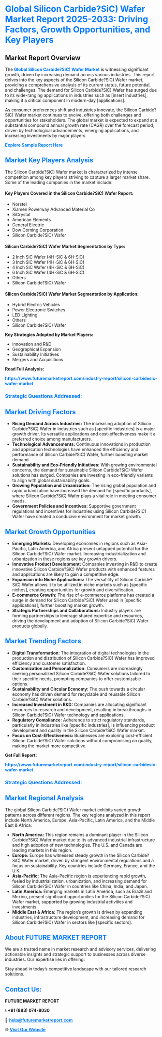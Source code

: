 <h1 style="color: #007BFF;">Global Silicon Carbide?SiC) Wafer Market Report 2025-2033: Driving Factors, Growth Opportunities, and Key Players</h1>

<section id="overview">
<h2>Market Report Overview</h2>
<p>The <a href="https://www.futuremarketreport.com/industry-report/silicon-carbidesic-wafer-market" style="color: #007BFF; text-decoration: none;"><strong>Global Silicon Carbide?SiC) Wafer Market</strong></a> is witnessing significant growth, driven by increasing demand across various industries. This report delves into the key aspects of the Silicon Carbide?SiC) Wafer market, providing a comprehensive analysis of its current status, future potential, and challenges. The demand for Silicon Carbide?SiC) Wafer has surged due to its wide-ranging applications in industries such as [insert industries], making it a critical component in modern-day [applications].</p>
<p>As consumer preferences shift and industries innovate, the Silicon Carbide?SiC) Wafer market continues to evolve, offering both challenges and opportunities for stakeholders. The global market is expected to expand at a substantial compound annual growth rate (CAGR) over the forecast period, driven by technological advancements, emerging applications, and increasing investments by major players.</p>
</section>

<section id="overview">
<p><a href="https://www.futuremarketreport.com/request-sample/reportId=100869" style="color: #007BFF; text-decoration: none;"><strong>Explore Sample Report Here</strong></a></p>
</section>

<section id="key-players">
<h2 style="color: #007BFF;">Market Key Players Analysis</h2>
<p>The Silicon Carbide?SiC) Wafer market is characterized by intense competition among key players striving to capture a larger market share. Some of the leading companies in the market include:</p>
<h4>Key Players Covered in the Silicon Carbide?SiC) Wafer Report:</h4>
<ul><li>Norstel</li><li>Xiamen Powerway Advanced Material Co</li><li>SiCrystal</li><li>American Elements</li><li>General Electric</li><li>Dow Corning Corporation</li><li>Silicon Carbide?SiC) Wafer</li></ul>
<h4>Silicon Carbide?SiC) Wafer Market Segmentation by Type:</h4>
<ul><li>2 Inch SiC Wafer (4H-SiC &amp; 6H-SiC)</li><li>3 Inch SiC Wafer (4H-SiC &amp; 6H-SiC)</li><li>4 Inch SiC Wafer (4H-SiC &amp; 6H-SiC)</li><li>6 Inch SiC Wafer (4H-SiC &amp; 6H-SiC)</li><li>Others</li><li>Silicon Carbide?SiC) Wafer</li></ul>

<h4>Silicon Carbide?SiC) Wafer Market Segmentation by Application:</h4>
<ul><li>Hybrid Electric Vehicles</li><li>Power Electronic Switches</li><li>LED Lighting</li><li>Others</li><li>Silicon Carbide?SiC) Wafer</li></ul>
<p><strong>Key Strategies Adopted by Market Players:</strong></p>
<ul>
<li>Innovation and R&D</li>
<li>Geographical Expansion</li>
<li>Sustainability Initiatives</li>
<li>Mergers and Acquisitions</li>
</ul>
</section>

<section>
<p><strong>Read Full Analysis: </strong></p><a href="https://www.futuremarketreport.com/industry-report/silicon-carbidesic-wafer-market" style="color: #007BFF; text-decoration: none;"><strong>https://www.futuremarketreport.com/industry-report/silicon-carbidesic-wafer-market</strong></a>
<h3 style="color: #007BFF;">Strategic Questions Addressed:</h3>
</section>

<section id="driving-factors">
<h2 style="color: #007BFF;">Market Driving Factors</h2>
<ul>
<li><strong>Rising Demand Across Industries:</strong> The increasing adoption of Silicon Carbide?SiC) Wafer in industries such as [specific industries] is a major growth driver. Its versatile applications and cost-effectiveness make it a preferred choice among manufacturers.</li>
<li><strong>Technological Advancements:</strong> Continuous innovations in production and application technologies have enhanced the efficiency and performance of Silicon Carbide?SiC) Wafer, further boosting market demand.</li>
<li><strong>Sustainability and Eco-Friendly Initiatives:</strong> With growing environmental concerns, the demand for sustainable Silicon Carbide?SiC) Wafer solutions has surged. Companies are investing in eco-friendly variants to align with global sustainability goals.</li>
<li><strong>Growing Population and Urbanization:</strong> The rising global population and rapid urbanization have increased the demand for [specific products], where Silicon Carbide?SiC) Wafer plays a vital role in meeting consumer needs.</li>
<li><strong>Government Policies and Incentives:</strong> Supportive government regulations and incentives for industries using Silicon Carbide?SiC) Wafer have created a conducive environment for market growth.</li>
</ul>
</section>

<section id="growth-opportunities">
<h2 style="color: #007BFF;">Market Growth Opportunities</h2>
<ul>
<li><strong>Emerging Markets:</strong> Developing economies in regions such as Asia-Pacific, Latin America, and Africa present untapped potential for the Silicon Carbide?SiC) Wafer market. Increasing industrialization and urbanization in these regions are key growth drivers.</li>
<li><strong>Innovative Product Development:</strong> Companies investing in R&D to create innovative Silicon Carbide?SiC) Wafer products with enhanced features and applications are likely to gain a competitive edge.</li>
<li><strong>Expansion into Niche Applications:</strong> The versatility of Silicon Carbide?SiC) Wafer allows it to be utilized in niche markets such as [specific niches], creating opportunities for growth and diversification.</li>
<li><strong>E-commerce Growth:</strong> The rise of e-commerce platforms has created a surge in demand for Silicon Carbide?SiC) Wafer used in [specific applications], further boosting market growth.</li>
<li><strong>Strategic Partnerships and Collaborations:</strong> Industry players are forming partnerships to leverage shared expertise and resources, driving the development and adoption of Silicon Carbide?SiC) Wafer products globally.</li>
</ul>
</section>

<section id="trending-factors">
<h2 style="color: #007BFF;">Market Trending Factors</h2>
<ul>
<li><strong>Digital Transformation:</strong> The integration of digital technologies in the production and distribution of Silicon Carbide?SiC) Wafer has improved efficiency and customer satisfaction.</li>
<li><strong>Customization and Personalization:</strong> Consumers are increasingly seeking personalized Silicon Carbide?SiC) Wafer solutions tailored to their specific needs, prompting companies to offer customizable options.</li>
<li><strong>Sustainability and Circular Economy:</strong> The push towards a circular economy has driven demand for recyclable and reusable Silicon Carbide?SiC) Wafer solutions.</li>
<li><strong>Increased Investment in R&D:</strong> Companies are allocating significant resources to research and development, resulting in breakthroughs in Silicon Carbide?SiC) Wafer technology and applications.</li>
<li><strong>Regulatory Compliance:</strong> Adherence to strict regulatory standards, particularly in industries like [specific industries], is influencing product development and quality in the Silicon Carbide?SiC) Wafer market.</li>
<li><strong>Focus on Cost-Effectiveness:</strong> Businesses are exploring cost-efficient Silicon Carbide?SiC) Wafer solutions without compromising on quality, making the market more competitive.</li>
</ul>
</section>

<section>
<p><strong>Get Full Report: </strong></p><a href="https://www.futuremarketreport.com/industry-report/silicon-carbidesic-wafer-market" style="color: #007BFF; text-decoration: none;"><strong>https://www.futuremarketreport.com/industry-report/silicon-carbidesic-wafer-market</strong></a>
<h3 style="color: #007BFF;">Strategic Questions Addressed:</h3>
</section>


<section id="regional-analysis">
<h2 style="color: #007BFF;">Market Regional Analysis</h2>
<p>The global Silicon Carbide?SiC) Wafer market exhibits varied growth patterns across different regions. The key regions analyzed in this report include North America, Europe, Asia-Pacific, Latin America, and the Middle East & Africa:</p>
<ul>
<li><strong>North America:</strong> This region remains a dominant player in the Silicon Carbide?SiC) Wafer market due to its advanced industrial infrastructure and high adoption of new technologies. The U.S. and Canada are leading markets in this region.</li>
<li><strong>Europe:</strong> Europe has witnessed steady growth in the Silicon Carbide?SiC) Wafer market, driven by stringent environmental regulations and a focus on sustainability. Key countries include Germany, France, and the U.K.</li>
<li><strong>Asia-Pacific:</strong> The Asia-Pacific region is experiencing rapid growth, fueled by industrialization, urbanization, and increasing demand for Silicon Carbide?SiC) Wafer in countries like China, India, and Japan.</li>
<li><strong>Latin America:</strong> Emerging markets in Latin America, such as Brazil and Mexico, present significant opportunities for the Silicon Carbide?SiC) Wafer market, supported by growing industrial activities and investments.</li>
<li><strong>Middle East & Africa:</strong> The region’s growth is driven by expanding industries, infrastructure development, and increasing demand for Silicon Carbide?SiC) Wafer in sectors like [specific sectors].</li>
</ul>
</section>

<footer>
<h2 style="color: #007BFF;">About FUTURE MARKET REPORT</h2>
<p>We are a trusted name in market research and advisory services, delivering actionable insights and strategic support to businesses across diverse industries. Our expertise lies in offering:</p>

<p>Stay ahead in today’s competitive landscape with our tailored research solutions.</p>

<h2 style="color: #007BFF;">Contact Us:</h2>
<p><strong>FUTURE MARKET REPORT</strong></p>
<p>📞 <strong>+91 (883) 074-8030</strong></p>
<p>📧 <strong><a href="mailto:help@futuremarketreport.com" style="color: #007BFF;">help@futuremarketreport.com</a></strong></p>
<p>🌐 <strong><a href="https://www.futuremarketreport.com/" style="color: #007BFF;">Visit Our Website</a></strong></p>
</footer>